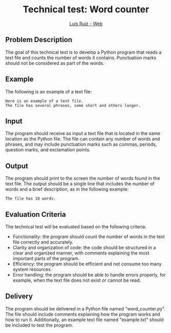 <div align="center">
  <h1>Technical test: Word counter</h1>
  <a href="https://luisruiz.dev">Luis Ruiz - Web</a>
</div>

## Problem Description

The goal of this technical test is to develop a Python program that reads a text file and counts the number of words it contains. Punctuation marks should not be considered as part of the words.

## Example

The following is an example of a text file:

```
Here is an example of a text file.
The file has several phrases, some short and others longer.
```

## Input

The program should receive as input a text file that is located in the same location as the Python file. The file can contain any number of words and phrases, and may include punctuation marks such as commas, periods, question marks, and exclamation points.

## Output

The program should print to the screen the number of words found in the text file. The output should be a single line that includes the number of words and a brief description, as in the following example:

```
The file has 18 words.
```

## Evaluation Criteria

The technical test will be evaluated based on the following criteria:

* Functionality: the program should count the number of words in the text file correctly and accurately.
* Clarity and organization of code: the code should be structured in a clear and organized manner, with comments explaining the most important parts of the program.
* Efficiency: the program should be efficient and not consume too many system resources.
* Error handling: the program should be able to handle errors properly, for example, when the text file does not exist or cannot be read.

## Delivery

The program should be delivered in a Python file named "word_counter.py". The file should include comments explaining how the program works and how to run it. Additionally, an example text file named "example.txt" should be included to test the program.